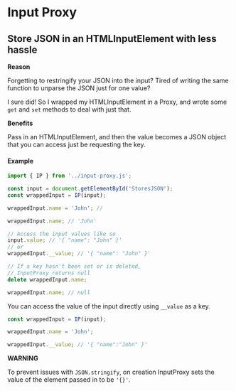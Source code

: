 # Input Proxy

## Store JSON in an HTMLInputElement with less hassle

**Reason**

Forgetting to restringify your JSON into the input? Tired of writing the same function to unparse the JSON just for one value?

I sure did! So I wrapped my HTMLInputElement in a Proxy, and wrote some `get` and `set` methods to deal with just that.

**Benefits**

Pass in an HTMLInputElement, and then the value becomes a JSON object that you can access just be requesting the key.

#### Example

```js
import { IP } from '../input-proxy.js';

const input = document.getElementById('StoresJSON');
const wrappedInput = IP(input);

wrappedInput.name = 'John'; //

wrappedInput.name; // 'John'

// Access the input values like so
input.value; // '{ "name": "John" }'
// or
wrappedInput.__value; // '{ "name": "John" }'

// If a key hasn't been set or is deleted,
// InputProxy returns null
delete wrappedInput.name;

wrappedInput.name; // null
```

You can access the value of the input directly using `__value` as a key.

```js
const wrappedInput = IP(input);

wrappedInput.name = 'John';

wrappedInput.__value; // '{ "name":"John" }'
```

**WARNING**

To prevent issues with `JSON.stringify`, on creation InputProxy sets the value of the element passed in to be `'{}'`.
